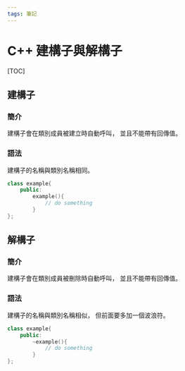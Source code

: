 ```yaml
---
tags: 筆記
---
```


# C++ 建構子與解構子

[TOC]

## 建構子

### 簡介

建構子會在類別成員被建立時自動呼叫，
並且不能帶有回傳值。  

### 語法

建構子的名稱與類別名稱相同。  

```cpp
class example{
    public:
        example(){
            // do something
        }
};
```

## 解構子

### 簡介

建構子會在類別成員被刪除時自動呼叫，
並且不能帶有回傳值。 

### 語法

建構子的名稱與類別名稱相似，
但前面要多加一個波浪符。  

```cpp
class example{
    public:
        ~example(){
            // do something
        }
};
```